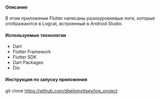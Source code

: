 #### Описание
В этом приложении Flutter написаны разноуровневые логи, которые отображаются в Logcat, встроенный в Android Studio. 

#### Используемые технологии
* Dart
* Flutter Framework
* Flutter SDK
* Dart Packages
* Dio

#### Инструкция по запуску приложения
git clone https://github.com/dbelomyttsev/log_project
